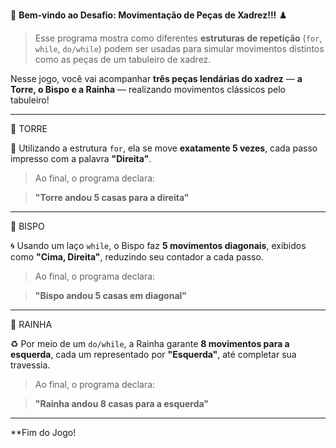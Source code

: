 

🎉 **Bem-vindo ao Desafio: Movimentação de Peças de Xadrez!!!** ♟️

> Esse programa mostra como diferentes **estruturas de repetição** (`for`, `while`, `do/while`) podem ser usadas para simular movimentos distintos como as peças de um tabuleiro de xadrez.

Nesse jogo, você vai acompanhar **três peças lendárias do xadrez** — **a Torre, o Bispo e a Rainha** — realizando movimentos clássicos pelo tabuleiro!

---

🚩 TORRE

🔁 Utilizando a estrutura `for`, ela se move **exatamente 5 vezes**, cada passo impresso com a palavra **"Direita"**.

> Ao final, o programa declara:

> **"Torre andou 5 casas para a direita"**

---

🚩 BISPO

🌀 Usando um laço `while`, o Bispo faz **5 movimentos diagonais**, exibidos como **"Cima, Direita"**, reduzindo seu contador a cada passo.

> Ao final, o programa declara:

> **"Bispo andou 5 casas em diagonal"**

---

👑 RAINHA

♻️ Por meio de um `do/while`, a Rainha garante **8 movimentos para a esquerda**, cada um representado por **"Esquerda"**, até completar sua travessia.

> Ao final, o programa declara:

> **"Rainha andou 8 casas para a esquerda"**

---

**Fim do Jogo!

